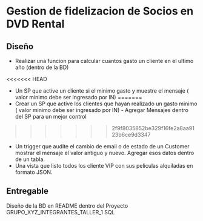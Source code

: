 # Gestion de fidelizacion de Socios en DVD Rental

## Diseño 
- Realizar una funcion para calcular cuantos gasto un cliente en el ultimo año (dentro de la BD)

<<<<<<< HEAD


- Un SP que active un cliente si el minimo gasto y muestre el mensaje ( valor minimo debe ser ingresado por IN)
=======
- Crear un SP que active los clientes que hayan realizado un gasto minimo ( valor minimo debe ser ingresado por IN) - Agregar Mensajes dentro del SP para un mejor control

>>>>>>> 2f9f8035852be329f16fe2a8aa9123b6ce9d3347
-  Un trigger que audite el cambio de email o de estado de un Customer mostrar el mensaje el valor antiguo y nuevo. Agregar esos datos dentro de un tabla. 
-  Una vista que listo todos los cliente VIP con sus peliculas alquiladas en formato JSON. 


## Entregable 
Diseño de la BD en README dentro del Proyecto 
GRUPO_XYZ_INTEGRANTES_TALLER_1 
SQL 



